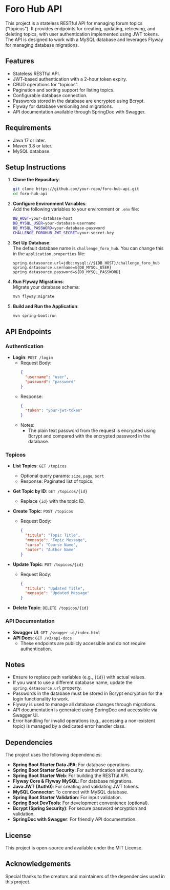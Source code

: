 # Foro Hub API

This project is a stateless RESTful API for managing forum topics ("topicos"). It provides endpoints for creating, updating, retrieving, and deleting topics, with user authentication implemented using JWT tokens. The API is designed to work with a MySQL database and leverages Flyway for managing database migrations.

## Features
- Stateless RESTful API.
- JWT-based authentication with a 2-hour token expiry.
- CRUD operations for "topicos".
- Pagination and sorting support for listing topics.
- Configurable database connection.
- Passwords stored in the database are encrypted using Bcrypt.
- Flyway for database versioning and migrations.
- API documentation available through SpringDoc with Swagger.

## Requirements
- Java 17 or later.
- Maven 3.8 or later.
- MySQL database.

## Setup Instructions

1. **Clone the Repository**:
   ```bash
   git clone https://github.com/your-repo/foro-hub-api.git
   cd foro-hub-api
   ```

2. **Configure Environment Variables**:  
   Add the following variables to your environment or `.env` file:
   ```bash
   DB_HOST=your-database-host
   DB_MYSQL_USER=your-database-username
   DB_MYSQL_PASSWORD=your-database-password
   CHALLENGE_FOROHUB_JWT_SECRET=your-secret-key
   ```

3. **Set Up Database**:  
   The default database name is `challenge_foro_hub`. You can change this in the `application.properties` file:
   ```properties
   spring.datasource.url=jdbc:mysql://${DB_HOST}/challenge_foro_hub
   spring.datasource.username=${DB_MYSQL_USER}
   spring.datasource.password=${DB_MYSQL_PASSWORD}
   ```

4. **Run Flyway Migrations**:  
   Migrate your database schema:
   ```bash
   mvn flyway:migrate
   ```

5. **Build and Run the Application**:  
   ```bash
   mvn spring-boot:run
   ```

## API Endpoints
### Authentication
- **Login**: `POST /login`
  - Request Body:
    ```json
    {
      "username": "user",
      "password": "password"
    }
    ```
  - Response:
    ```json
    {
      "token": "your-jwt-token"
    }
    ```
  - Notes:
    - The plain text password from the request is encrypted using Bcrypt and compared with the encrypted password in the database.

### Topicos
- **List Topics**: `GET /topicos`
  - Optional query params: `size`, `page`, `sort`
  - Response: Paginated list of topics.

- **Get Topic by ID**: `GET /topicos/{id}`
  - Replace `{id}` with the topic ID.

- **Create Topic**: `POST /topicos`
  - Request Body:
    ```json
    {
      "titulo": "Topic Title",
      "mensaje": "Topic Message",
      "curso": "Course Name",
      "autor": "Author Name"
    }
    ```

- **Update Topic**: `PUT /topicos/{id}`
  - Request Body:
    ```json
    {
      "titulo": "Updated Title",
      "mensaje": "Updated Message"
    }
    ```

- **Delete Topic**: `DELETE /topicos/{id}`

### API Documentation
- **Swagger UI**: `GET /swagger-ui/index.html`
- **API Docs**: `GET /v3/api-docs`
  - These endpoints are publicly accessible and do not require authentication.

## Notes
- Ensure to replace path variables (e.g., `{id}`) with actual values.
- If you want to use a different database name, update the `spring.datasource.url` property.
- Passwords in the database must be stored in Bcrypt encryption for the login functionality to work.
- Flyway is used to manage all database changes through migrations.
- API documentation is generated using SpringDoc and accessible via Swagger UI.
- Error handling for invalid operations (e.g., accessing a non-existent topic) is managed by a dedicated error handler class.

## Dependencies
The project uses the following dependencies:
- **Spring Boot Starter Data JPA**: For database operations.
- **Spring Boot Starter Security**: For authentication and security.
- **Spring Boot Starter Web**: For building the RESTful API.
- **Flyway Core & Flyway MySQL**: For database migrations.
- **Java JWT (Auth0)**: For creating and validating JWT tokens.
- **MySQL Connector**: To connect with MySQL database.
- **Spring Boot Starter Validation**: For input validation.
- **Spring Boot DevTools**: For development convenience (optional).
- **Bcrypt (Spring Security)**: For secure password encryption and validation.
- **SpringDoc with Swagger**: For friendly API documentation. 

## License
This project is open-source and available under the MIT License.

## Acknowledgements
Special thanks to the creators and maintainers of the dependencies used in this project.
